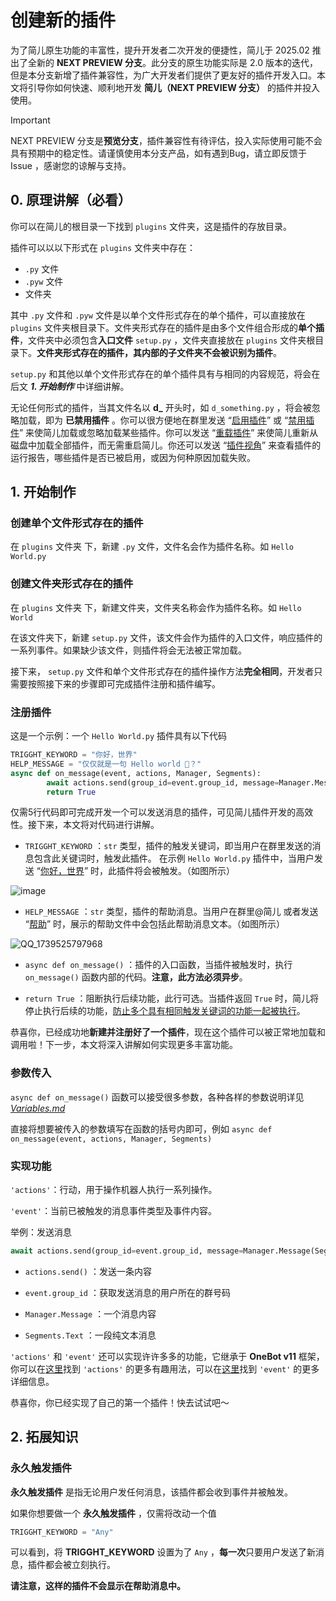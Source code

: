 # 创建新的插件
为了简儿原生功能的丰富性，提升开发者二次开发的便捷性，简儿于 2025.02 推出了全新的 **NEXT PREVIEW 分支**。此分支的原生功能实际是 2.0 版本的迭代，但是本分支新增了插件兼容性，为广大开发者们提供了更友好的插件开发入口。本文将引导你如何快速、顺利地开发 **简儿（NEXT PREVIEW 分支）** 的插件并投入使用。

> [!IMPORTANT]
> NEXT PREVIEW 分支是**预览分支**，插件兼容性有待评估，投入实际使用可能不会具有预期中的稳定性。请谨慎使用本分支产品，如有遇到Bug，请立即反馈于 Issue ，感谢您的谅解与支持。

## **0. 原理讲解（必看）**
你可以在简儿的根目录一下找到 ```plugins``` 文件夹，这是插件的存放目录。

插件可以以以下形式在 ```plugins``` 文件夹中存在：
- ```.py``` 文件
- ```.pyw``` 文件
- 文件夹

其中 ```.py``` 文件和 ```.pyw``` 文件是以单个文件形式存在的单个插件，可以直接放在 ```plugins``` 文件夹根目录下。文件夹形式存在的插件是由多个文件组合形成的**单个插件**，文件夹中必须包含**入口文件** ```setup.py``` ，文件夹直接放在 ```plugins``` 文件夹根目录下。**文件夹形式存在的插件，其内部的子文件夹不会被识别为插件**。 

```setup.py``` 和其他以单个文件形式存在的单个插件具有与相同的内容规范，将会在后文 _**1. 开始制作**_ 中详细讲解。

无论任何形式的插件，当其文件名以 **d_** 开头时，如 ```d_something.py``` ，将会被忽略加载，即为 **已禁用插件** 。你可以很方便地在群里发送 “<u>启用插件</u>” 或 “<u>禁用插件</u>” 来使简儿加载或忽略加载某些插件。你可以发送 “<u>重载插件</u>” 来使简儿重新从磁盘中加载全部插件，而无需重启简儿。你还可以发送 “<u>插件视角</u>” 来查看插件的运行报告，哪些插件是否已被启用，或因为何种原因加载失败。

## **1. 开始制作**

### 创建单个文件形式存在的插件

在  ```plugins``` 文件夹 下，新建 ```.py``` 文件，文件名会作为插件名称。如 ```Hello World.py```

### 创建文件夹形式存在的插件

在  ```plugins``` 文件夹 下，新建文件夹，文件夹名称会作为插件名称。如 ```Hello World```

在该文件夹下，新建 ```setup.py``` 文件，该文件会作为插件的入口文件，响应插件的一系列事件。如果缺少该文件，则插件将会无法被正常加载。

接下来， ```setup.py``` 文件和单个文件形式存在的插件操作方法**完全相同**，开发者只需要按照接下来的步骤即可完成插件注册和插件编写。

### 注册插件

这是一个示例：一个  ```Hello World.py``` 插件具有以下代码

```python
TRIGGHT_KEYWORD = "你好，世界"
HELP_MESSAGE = "仅仅就是一句 Hello world 🤔？"
async def on_message(event, actions, Manager, Segments):
        await actions.send(group_id=event.group_id, message=Manager.Message(Segments.Text("Hello, world! 🌍")))
        return True
```

仅需5行代码即可完成开发一个可以发送消息的插件，可见简儿插件开发的高效性。接下来，本文将对代码进行讲解。
* ```TRIGGHT_KEYWORD``` ：```str``` 类型，插件的触发关键词，即当用户在群里发送的消息包含此关键词时，触发此插件。
在示例  ```Hello World.py``` 插件中，当用户发送 “<u>你好，世界</u>” 时，此插件将会被触发。（如图所示）

![image](https://github.com/user-attachments/assets/900f890a-b33b-4f65-ac1a-e5bfbe67aec1)

* ```HELP_MESSAGE``` ：```str``` 类型，插件的帮助消息。当用户在群里@简儿 或者发送 “<u>帮助</u>” 时，展示的帮助文件中会包括此帮助消息文本。（如图所示）

![QQ_1739525797968](https://github.com/user-attachments/assets/5dea55e5-dd57-4da1-ab1a-cb47c909318f)

* ```async def on_message()``` ：插件的入口函数，当插件被触发时，执行 ```on_message()``` 函数内部的代码。**注意，此方法必须异步**。

* ```return True``` ：阻断执行后续功能，此行可选。当插件返回 ```True``` 时，简儿将停止执行后续的功能，<u>防止多个具有相同触发关键词的功能一起被执行</u>。

恭喜你，已经成功地**新建并注册好了一个插件**，现在这个插件可以被正常地加载和调用啦！下一步，本文将深入讲解如何实现更多丰富功能。

### 参数传入

 ```async def on_message()``` 函数可以接受很多参数，各种各样的参数说明详见 [*Variables.md*](https://github.com/SRInternet-Studio/Jianer_QQ_bot/blob/NEXT-PREVIEW/Variables.md) 

直接将想要被传入的参数填写在函数的括号内即可，例如 ```async def on_message(event, actions, Manager, Segments)```

### 实现功能
```'actions'```：行动，用于操作机器人执行一系列操作。

```'event'```：当前已被触发的消息事件类型及事件内容。

举例：发送消息
```python
await actions.send(group_id=event.group_id, message=Manager.Message(Segments.Text("Hello, world! 🌍")))
```

* ```actions.send()``` ：发送一条内容

* ```event.group_id``` ：获取发送消息的用户所在的群号码

* ```Manager.Message``` ：一个消息内容

* ```Segments.Text``` ：一段纯文本消息

```'actions'``` 和 ```'event'``` 还可以实现许许多多的功能，它继承于 **OneBot v11** 框架，你可以在[这里](https://github.com/botuniverse/onebot-11/blob/master/api/public.md)找到 ```'actions'``` 的更多有趣用法，可以在[这里](https://github.com/botuniverse/onebot-11/blob/master/event/README.md)找到 ```'event'``` 的更多详细信息。

恭喜你，你已经实现了自己的第一个插件！快去试试吧～

## 2. 拓展知识
### 永久触发插件

**永久触发插件** 是指无论用户发任何消息，该插件都会收到事件并被触发。

如果你想要做一个 **永久触发插件** ，仅需将改动一个值

```python
TRIGGHT_KEYWORD = "Any"
```

可以看到，将 **TRIGGHT_KEYWORD** 设置为了 ```Any``` ，**每一次**只要用户发送了新消息，插件都会被立刻执行。

**请注意，这样的插件不会显示在帮助消息中。**
